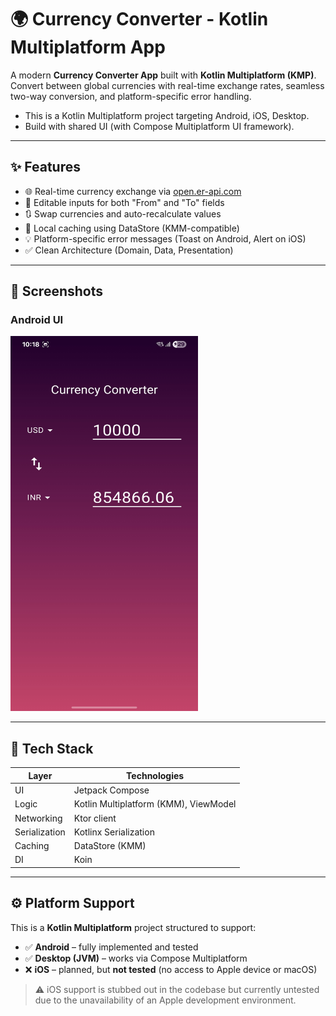 # 🌍 Currency Converter - Kotlin Multiplatform App

A modern **Currency Converter App** built with **Kotlin Multiplatform (KMP)**. Convert between global currencies with real-time exchange rates, seamless two-way conversion, and platform-specific error handling.

- This is a Kotlin Multiplatform project targeting Android, iOS, Desktop.
- Build with shared UI (with Compose Multiplatform UI framework).

---

## ✨ Features

- 🌐 Real-time currency exchange via [open.er-api.com](https://open.er-api.com/v6/latest/USD)
- 🔁 Editable inputs for both "From" and "To" fields
- 🔃 Swap currencies and auto-recalculate values
- 💾 Local caching using DataStore (KMM-compatible)
- 💡 Platform-specific error messages (Toast on Android, Alert on iOS)
- ✅ Clean Architecture (Domain, Data, Presentation)

---

## 📸 Screenshots

### Android UI

<img src="assets/screenshots/Screenshot_20250705_221813_Currency_Converter.jpg" width="300" height="600" />

---

## 🧱 Tech Stack

| Layer         | Technologies |
|--------------|--------------|
| UI           | Jetpack Compose |
| Logic        | Kotlin Multiplatform (KMM), ViewModel |
| Networking   | Ktor client |
| Serialization| Kotlinx Serialization |
| Caching      | DataStore (KMM) |
| DI           | Koin |

---

## ⚙️ Platform Support

This is a **Kotlin Multiplatform** project structured to support:

- ✅ **Android** – fully implemented and tested
- ✅ **Desktop (JVM)** – works via Compose Multiplatform
- ❌ **iOS** – planned, but **not tested** (no access to Apple device or macOS)

> ⚠️ iOS support is stubbed out in the codebase but currently untested due to the unavailability of an Apple development environment.

